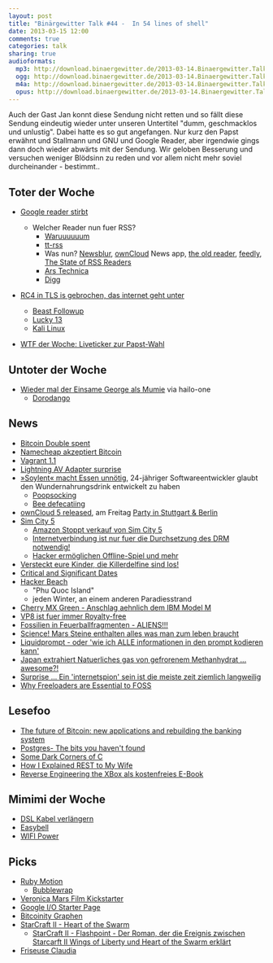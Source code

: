 ```yaml
---
layout: post
title: "Binärgewitter Talk #44 -  In 54 lines of shell"
date: 2013-03-15 12:00
comments: true
categories: talk
sharing: true
audioformats:
  mp3: http://download.binaergewitter.de/2013-03-14.Binaergewitter.Talk.44.mp3
  ogg: http://download.binaergewitter.de/2013-03-14.Binaergewitter.Talk.44.ogg
  m4a: http://download.binaergewitter.de/2013-03-14.Binaergewitter.Talk.44.m4a
  opus: http://download.binaergewitter.de/2013-03-14.Binaergewitter.Talk.44.opus
---
```

Auch der Gast Jan konnt diese Sendung nicht retten und so fällt diese Sendung eindeutig wieder unter unseren Untertitel "dumm, geschmacklos und unlustig". Dabei hatte es so gut angefangen. Nur kurz den 
Papst erwähnt und Stallmann und GNU und Google Reader, aber irgendwie gings dann doch wieder abwärts mit der Sendung. Wir geloben Besserung und versuchen weniger Blödsinn zu reden und vor allem nicht mehr 
soviel durcheinander - bestimmt..

## Toter der Woche
- [Google reader stirbt]( http://googleblog.blogspot.de/2013/03/a-second-spring-of-cleaning.html )
    - Welcher Reader nun fuer RSS?
       * [Waruuuuuum]( http://www.quora.com/Google-Reader-Shut-Down-March-2013/Why-is-Google-killing-Google-Reader )
       * [tt-rss]( http://tt-rss.org/ )
       * Was nun? [Newsblur]( http://newsblur.com ), [ownCloud]( http://owncloud.org ) News app, [the old reader]( http://theoldreader.com ), [feedly](http://feedly.com), [The State of RSS Readers]( 
http://blog.superfeedr.com/state-of-readers/ )
       * [Ars Technica]( http://arstechnica.com/business/2013/03/poll-technica-where-should-we-go-when-google-reader-is-put-out-to-pasture/ )
       * [Digg](http://blog.digg.com/post/45355701332/were-building-a-reader)
- [RC4 in TLS is gebrochen, das internet geht unter]( http://blog.cryptographyengineering.com/2013/03/attack-of-week-rc4-is-kind-of-broken-in.html )
  * [Beast Followup]( http://www.imperialviolet.org/2012/01/15/beastfollowup.html )
  * [Lucky 13]( http://arstechnica.com/security/2013/02/lucky-thirteen-attack-snarfs-cookies-protected-by-ssl-encryption/ )
  * [Kali Linux]( http://www.kali.org/ )

- [WTF der Woche: Liveticker zur Papst-Wahl]( http://www.spiegel.de/panorama/gesellschaft/liveticker-zur-papst-wahl-in-rom-a-888576.html )

## Untoter der Woche
- [Wieder mal der Einsame George als Mumie](http://www.orf.at/stories/2171333/ ) via hailo-one
  - [Dorodango]( http://en.wikipedia.org/wiki/Dorodango )


## News
- [Bitcoin Double spent]( https://bitcointalk.org/index.php?topic=152348.80 )
- [Namecheap akzeptiert Bitcoin]( https://www.namecheap.com/support/payment-options/bitcoin.aspx )
- [Vagrant 1.1]( https://github.com/mitchellh/vagrant/blob/master/CHANGELOG.md )
- [Lightning AV Adapter surprise]( https://www.panic.com/blog/2013/03/the-lightning-digital-av-adapter-surprise/#comment-16841 )
- [»Soylent« macht Essen unnötig]( http://www.vice.com/en_uk/read/rob-rhinehart-no-longer-requires-food ), 24-jähriger Softwareentwickler glaubt den Wundernahrungsdrink entwickelt zu haben
  * [Poopsocking]( http://www.urbandictionary.com/define.php?term=poopsocking )
  * [Bee defecatiing]( https://simple.wikipedia.org/wiki/File:Bee_Squirt.gif )
- [ownCloud 5 released]( http://owncloud.org ), am Freitag [Party in Stuttgart & Berlin]( https://owncloud.com/events/event )
- [Sim City 5](http://www.amazon.de/gp/product/B007HNZ62A/ref=as_li_ss_tl?ie=UTF8&camp=1638&creative=19454&creativeASIN=B007HNZ62A&linkCode=as2&tag=trektrip )
    - [Amazon Stoppt verkauf von Sim City 5]( http://news.ycombinator.com/item?id=5339852 )
    - [Internetverbindung ist nur fuer die Durchsetzung des DRM notwendig!]( http://arstechnica.com/gaming/2013/03/fans-press-uncover-massive-holes-in-simcitys-ai-server-connection/ )
    - [Hacker ermöglichen Offline-Spiel und mehr]( http://arstechnica.com/gaming/2013/03/hackers-open-up-offline-play-modding-tools-for-simcity/ )
- [Versteckt eure Kinder, die Killerdelfine sind los!]( http://justingregg.com/killer-ukrainian-dolphins-on-the-loose/ )
- [Critical and Significant Dates]( http://www.merlyn.demon.co.uk/critdate.zip  )
- [Hacker Beach]( http://hackerbeach.org )
  * "Phu Quoc Island"
  * jeden Winter, an einem anderen Paradiesstrand
- [Cherry MX Green - Anschlag aehnlich dem IBM Model M]( http://techreport.com/review/24461/a-first-look-at-cherry-mx-green-key-switches )
- [VP8 ist fuer immer Royalty-free](http://arstechnica.com/information-technology/2013/03/google-mpeg-la-agree-to-royalty-free-terms-for-vp8-video-codec/ )
- [Fossilien in Feuerballfragmenten - ALIENS!!!]( http://www.technologyreview.com/view/512381/astrobiologists-find-ancient-fossils-in-fireball-fragments/ )
- [Science! Mars Steine enthalten alles was man zum leben braucht](http://arstechnica.com/science/2013/03/mars-rock-contains-elements-essential-to-life/ )
- [Liquidprompt - oder 'wie ich ALLE informationen in den prompt kodieren kann']( https://github.com/nojhan/liquidprompt )
- [Japan extrahiert Natuerliches gas von gefrorenem Methanhydrat ... awesome?!]( http://hardware.slashdot.org/story/13/03/12/1831210/japan-extracts-natural-gas-from-frozen-methane-hydrate )
- [Surprise ... Ein 'internetspion' sein ist die meiste zeit ziemlich langweilig]( 
http://it.slashdot.org/story/13/03/13/2225237/blog-reveals-a-chinese-military-hackers-life-is-one-of-boredom-and-bitterness )
- [Why Freeloaders are Essential to FOSS]( http://news.slashdot.org/story/13/03/13/2052226/why-freeloaders-are-essential-to-foss-project-success )

## Lesefoo

- [The future of Bitcoin: new applications and rebuilding the banking system]( http://www.youtube.com/watch?v=mD4L7xDNCmA )
- [Postgres- The bits you haven't found]( http://postgres-bits.herokuapp.com/#1 )
- [Some Dark Corners of C]( https://docs.google.com/presentation/d/1h49gY3TSiayLMXYmRMaAEMl05FaJ-Z6jDOWOz3EsqqQ/preview?usp=sharing&sle=true#slide=id.p )
- [How I Explained REST to My Wife]( http://tomayko.com/writings/rest-to-my-wife )
- [Reverse Engineering the XBox als kostenfreies E-Book]( http://nostarch.com/xboxfree )

## Mimimi der Woche
- [DSL Kabel verlängern]( http://www.telefon.de/manuals/SplMoVer.html )
- [Easybell](http://easybell.de/ )
- [WIFI Power]( http://www.cisco.com/en/US/docs/wireless/access_point/1200/vxworks/configuration/guide/bkscgaxa.html#wp1013513 )

## Picks
* [Ruby Motion]( http://www.rubymotion.com/ )
  * [Bubblewrap](https://github.com/rubymotion/BubbleWrap)
* [Veronica Mars Film Kickstarter](http://www.kickstarter.com/projects/559914737/the-veronica-mars-movie-project )
* [Google I/O Starter Page]( https://developers.google.com/events/io/experiment-cat )
* [Bitcoinity Graphen]( http://bitcoinity.org/markets )
* [StarCraft II - Heart of the Swarm](http://www.amazon.de/gp/product/B0058SH1TM/ref=as_li_ss_tl?ie=UTF8&camp=1638&creative=19454&creativeASIN=B0058SH1TM&linkCode=as2&tag=trektrip ) 
	- [StarCraft II - Flashpoint - Der Roman, der die Ereignis zwischen Starcarft II Wings of Liberty und Heart of the Swarm erklärt](http://www.amazon.de/gp/product/383322441X/ref=as_li_ss_tl?ie=UTF8&camp=1638&creative=19454&creativeASIN=383322441X&linkCode=as2&tag=trektrip ) 
* [Friseuse Claudia](http://www.youtube.com/watch?v=i5v-RR8bX7o&feature=youtu.be )

